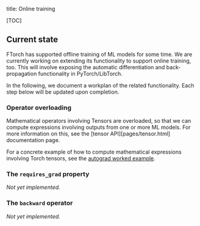 title: Online training

[TOC]

## Current state

FTorch has supported offline training of ML models for some time. We are
currently working on extending its functionality to support online training,
too. This will involve exposing the automatic differentiation and
back-propagation functionality in PyTorch/LibTorch.

In the following, we document a workplan of the related functionality. Each step
below will be updated upon completion.

### Operator overloading

Mathematical operators involving Tensors are overloaded, so that we can compute
expressions involving outputs from one or more ML models. For more information
on this, see the [tensor API][pages/tensor.html] documentation page.

For a concrete example of how to compute mathematical expressions involving
Torch tensors, see the
[autograd worked example](https://github.com/Cambridge-ICCS/FTorch/tree/main/examples/6_Autograd).

### The `requires_grad` property

*Not yet implemented.*

### The `backward` operator

*Not yet implemented.*
